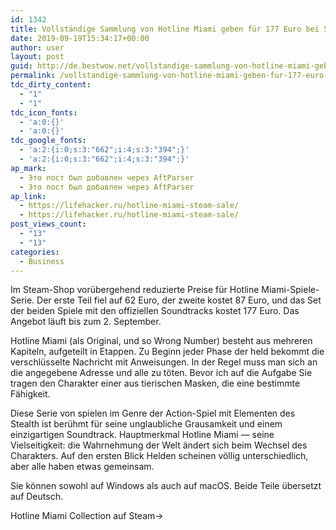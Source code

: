 ```yaml
---
id: 1342
title: Vollständige Sammlung von Hotline Miami geben für 177 Euro bei Steam
date: 2019-09-19T15:34:17+00:00
author: user
layout: post
guid: http://de.bestwow.net/vollstandige-sammlung-von-hotline-miami-geben-fur-177-euro-bei-steam/
permalink: /vollstandige-sammlung-von-hotline-miami-geben-fur-177-euro-bei-steam/
tdc_dirty_content:
  - "1"
  - "1"
tdc_icon_fonts:
  - 'a:0:{}'
  - 'a:0:{}'
tdc_google_fonts:
  - 'a:2:{i:0;s:3:"662";i:4;s:3:"394";}'
  - 'a:2:{i:0;s:3:"662";i:4;s:3:"394";}'
ap_mark:
  - Это пост был добавлен через AftParser
  - Это пост был добавлен через AftParser
ap_link:
  - https://lifehacker.ru/hotline-miami-steam-sale/
  - https://lifehacker.ru/hotline-miami-steam-sale/
post_views_count:
  - "13"
  - "13"
categories:
  - Business
---
```

Im Steam-Shop vorübergehend reduzierte Preise für Hotline Miami-Spiele-Serie. Der erste Teil fiel auf 62 Euro, der zweite kostet 87 Euro, und das Set der beiden Spiele mit den offiziellen Soundtracks kostet 177 Euro. Das Angebot läuft bis zum 2. September.

Hotline Miami (als Original, und so Wrong Number) besteht aus mehreren Kapiteln, aufgeteilt in Etappen. Zu Beginn jeder Phase der held bekommt die verschlüsselte Nachricht mit Anweisungen. In der Regel muss man sich an die angegebene Adresse und alle zu töten. Bevor ich auf die Aufgabe Sie tragen den Charakter einer aus tierischen Masken, die eine bestimmte Fähigkeit.

Diese Serie von spielen im Genre der Action-Spiel mit Elementen des Stealth ist berühmt für seine unglaubliche Grausamkeit und einem einzigartigen Soundtrack. Hauptmerkmal Hotline Miami — seine Vielseitigkeit: die Wahrnehmung der Welt ändert sich beim Wechsel des Charakters. Auf den ersten Blick Helden scheinen völlig unterschiedlich, aber alle haben etwas gemeinsam.

Sie können sowohl auf Windows als auch auf macOS. Beide Teile übersetzt auf Deutsch.

Hotline Miami Collection auf Steam→